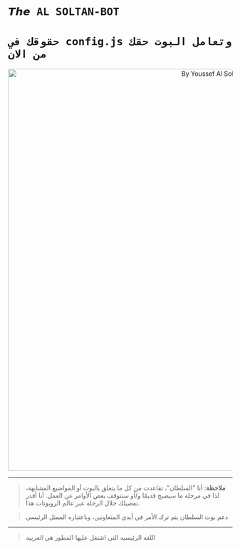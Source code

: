 # `𝙏𝙝𝙚 AL SOLTAN-BOT` 

# `حقوقك في config.js وتعامل البوت حقك من الان` 
<p align="center">
<img src="[https://telegra.ph/file/bda9ed97f962db2e7f154.jpg]([https://telegra.ph/file/6c8064983cd7e01123262.jpg](https://telegra.ph/file/6c8064983cd7e01123262.jpg))" alt="By Youssef Al Soltan" width="900"/>
</p>

------------------
> **ملاحظة**: أنا "السلطان"، تقاعدت من كل ما يتعلق بالبوت أو المواضيع المشابهة، لذا في مرحلة ما سيصبح قديمًا و/أو ستتوقف بعض الأوامر عن العمل.  أنا أقدر تفضيلك خلال الرحلة عبر عالم الروبوتات هذا.

> دعم بوت السلطان يتم ترك الأمر في أيدي المتعاونين، وباعتباره الممثل الرئيسي 
------------------

> اللغه الرئيسيه التي اشتغل عليها المطور هي *العربيه*

###
